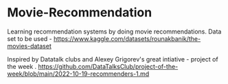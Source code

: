 # Movie-Recommendation
Learning recommendation systems by doing movie recommendations. 
Data set to be used - https://www.kaggle.com/datasets/rounakbanik/the-movies-dataset 


Inspired by Datatalk clubs and Alexey Grigorev's great intiative - project of the week . 
https://github.com/DataTalksClub/project-of-the-week/blob/main/2022-10-19-recommenders-1.md
